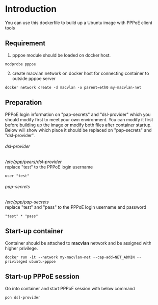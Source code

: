 Introduction
===========================
You can use this dockerfile to build up a Ubuntu image with PPPoE client tools

## Requirement
1. pppoe module should be loaded on docker host.
```
modprobe pppoe
```
2. create macvlan network on docker host for connecting container to outside pppoe server
```
docker network create -d macvlan -o parent=eth0 my-macvlan-net
```
## Preparation
PPPoE login information on "pap-secrets" and "dsl-provider" which you should modify first to meet your own environment. You can modify it first before building up the image or modify both files after container startup. Below will show which place it should be replaced on "pap-secrets" and "dsl-provider".

###### dsl-provider
*/etc/ppp/peers/dsl-provider*<br>
replace "test" to the PPPoE login username
```
user "test"
```
###### pap-secrets
*/etc/ppp/pap-secrets*<br>
replace "test" and "pass" to the PPPoE login username and password
```
"test" * "pass"
```
## Start-up container
Container should be attached to **macvlan** network and be assigned with higher privilege.
```
docker run -it --network my-macvlan-net --cap-add=NET_ADMIN --privileged ubuntu-pppoe
```
## Start-up PPPoE session
Go into container and start PPPoE session with below command
```
pon dsl-provider
```
